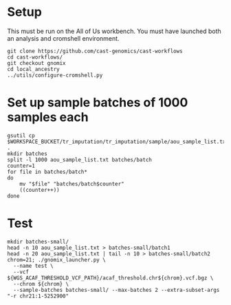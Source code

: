 # Setup

This must be run on the All of Us workbench. You must have launched both an analysis and cromshell environment.

```
git clone https://github.com/cast-genomics/cast-workflows
cd cast-workflows/
git checkout gnomix
cd local_ancestry
../utils/configure-cromshell.py
```

# Set up sample batches of 1000 samples each

```
gsutil cp $WORKSPACE_BUCKET/tr_imputation/tr_imputation/sample/aou_sample_list.txt .
mkdir batches
split -l 1000 aou_sample_list.txt batches/batch
counter=1
for file in batches/batch*
do
    mv "$file" "batches/batch$counter"
    ((counter++))
done
```

# Test

```
mkdir batches-small/
head -n 10 aou_sample_list.txt > batches-small/batch1
head -n 20 aou_sample_list.txt | tail -n 10 > batches-small/batch2
chrom=21; ./gnomix_launcher.py \
  --name test \
  --vcf ${WGS_ACAF_THRESHOLD_VCF_PATH}/acaf_threshold.chr${chrom}.vcf.bgz \
  --chrom ${chrom} \
  --sample-batches batches-small/ --max-batches 2 --extra-subset-args "-r chr21:1-5252900"
```


